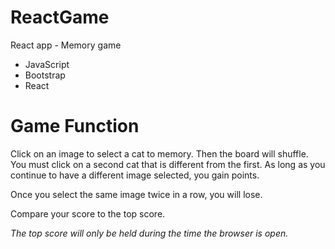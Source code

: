 # ReactGame
React app - Memory game
* JavaScript
* Bootstrap
* React

# Game Function 
Click on an image to select a cat to memory.  Then the board will shuffle.  You must click on a second cat that is different from the first.  As long as you continue to have a different image selected, you gain points. 

Once you select the same image twice in a row, you will lose.  

Compare your score to the top score. 

*The top score will only be held during the time the browser is open.*



